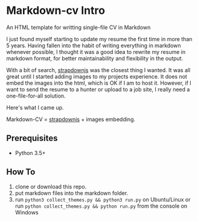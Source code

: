 # Markdown-cv Intro

An HTML template for writting single-file CV in Markdown

I just found myself starting to update my resume the first time in more than 5 years.
Having fallen into the habit of writing everything in markdown whenever possible, I thought it was a good idea to rewrite my resume in markdown format, for better maintainability and flexibility in the output.

With a bit of search, [strapdownjs](http://strapdownjs.com) was the closest thing I wanted.
It was all great until I started adding images to my projects experience. It does not embed the images into the html, which is OK if I am to host it. However, if I want to send the resume to a hunter or upload to a job site, I really need a one-file-for-all solution.

Here's what I came up.

Markdown-CV = [strapdownjs](http://strapdownjs.com) + images embedding.

## Prerequisites

- Python 3.5+

## How To

1. clone or download this repo.
2. put markdown files into the markdown folder.
3. run `python3 collect_themes.py && python3 run.py` on Ubuntu/Linux or
   run `python collect_themes.py && python run.py` from the console on Windows


 

